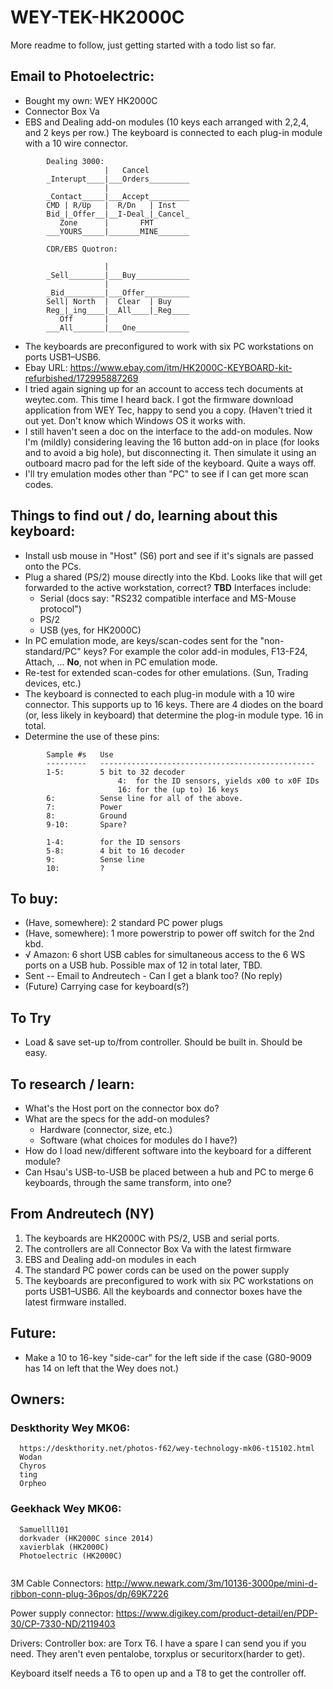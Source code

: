 # WEY-TEK-HK2000C

More readme to follow, just getting started with a todo list so far.

## Email to Photoelectric:

* Bought my own: WEY HK2000C
* Connector Box Va
* EBS and Dealing add-on modules (10 keys each arranged with 2,2,4, and 2 keys
per row.) The keyboard is connected to each plug-in module with a 10 wire connector. 
```
        Dealing 3000:
                     |   Cancel
        _Interupt____|___Orders_________
                     |
        _Contact_____|___Accept_________
        CMD | R/Up   |  R/Dn   | Inst
        Bid_|_Offer__|__I-Deal_|_Cancel_
           Zone      |       FMT
        ___YOURS_____|_______MINE_______
    
        CDR/EBS Quotron:
    
                     |
        _Sell________|___Buy____________
                     |
        _Bid_________|___Offer__________
        Sell| North  |  Clear  | Buy
        Reg_|_ing____|__All____|_Reg____
           Off       |    
        ___All_______|___One____________

```

* The keyboards are preconfigured to work with six PC workstations on ports
USB1–USB6.
* Ebay URL: https://www.ebay.com/itm/HK2000C-KEYBOARD-kit-refurbished/172995887269
* I tried again signing up for an account to access tech documents at
weytec.com. This time I heard back. I got the firmware download application from
WEY Tec, happy to send you a copy. (Haven't tried it out yet. Don't know which
Windows OS it works with.
* I still haven't seen a doc on the interface to the add-on modules. Now I'm
(mildly) considering leaving the 16 button add-on in place (for looks and to
avoid a big hole), but disconnecting it. Then simulate it using an outboard
macro pad for the left side of the keyboard. Quite a ways off.
* I'll try emulation modes other than "PC" to see if I can get more scan codes.


## Things to find out / do, learning about this keyboard:

* Install usb mouse in "Host" (S6) port and see if it's signals are passed onto the PCs.
* Plug a shared (PS/2) mouse directly into the Kbd. Looks like that will get
forwarded to the active workstation, correct? **TBD** Interfaces include:
    * Serial (docs say: "RS232 compatible interface and MS-Mouse protocol")
    * PS/2
    * USB (yes, for HK2000C)
* In PC emulation mode, are keys/scan-codes sent for the "non-standard/PC" keys?
For example the color add-in modules, F13-F24, Attach, ... **No**, not when in
PC emulation mode.
* Re-test for extended scan-codes for other emulations. (Sun, Trading devices, etc.)
* The keyboard is connected to each plug-in module with a 10 wire connector.
This supports up to 16 keys. There are 4 diodes on the board (or, less likely in
keyboard) that determine the plog-in module type. 16 in total.
* Determine the use of these pins:
```
        Sample #s   Use
        ---------   ------------------------------------------------
        1-5:        5 bit to 32 decoder
                        4:  for the ID sensors, yields x00 to x0F IDs
                        16: for the (up to) 16 keys
        6:          Sense line for all of the above.
        7:          Power
        8:          Ground
        9-10:       Spare?
    
        1-4:        for the ID sensors
        5-8:        4 bit to 16 decoder
        9:          Sense line
        10:         ?
```

## To buy:

* (Have, somewhere): 2 standard PC power plugs
* (Have, somewhere): 1 more powerstrip to power off switch for the 2nd kbd.
* √ Amazon: 6 short USB cables for simultaneous access to the 6 WS ports on a USB
hub. Possible max of 12 in total later, TBD.
* Sent -- Email to Andreutech - Can I get a blank too? (No reply)
* (Future) Carrying case for keyboard(s?)

## To Try

* Load & save set-up to/from controller. Should be built in. Should be easy.


## To research / learn:

* What's the Host port on the connector box do?
* What are the specs for the add-on modules?
    * Hardware (connector, size, etc.)
    * Software (what choices for modules do I have?)
* How do I load new/different software into the keyboard for a different module?
* Can Hsau's USB-to-USB be placed between a hub and PC to merge 6 keyboards,
through the same transform, into one?


## From Andreutech (NY)

1.	The keyboards are HK2000C with PS/2, USB and serial ports. 
2.	The controllers are all Connector Box Va with the latest firmware
3.	EBS and Dealing add-on modules in each
4.	The standard PC power cords can be used on the power supply
5. The keyboards are preconfigured to work with six PC workstations on ports
USB1–USB6. All the keyboards and connector boxes have the latest firmware
installed.

## Future:

* Make a 10 to 16-key "side-car" for the left side if the case (G80-9009 has 14 on
left that the Wey does not.)

## Owners:

### Deskthority Wey MK06:
```
  https://deskthority.net/photos-f62/wey-technology-mk06-t15102.html
  Wodan
  Chyros
  ting
  Orpheo
```

### Geekhack Wey MK06:

```
  Samuelll101
  dorkvader (HK2000C since 2014)
  xavierblak (HK2000C)
  Photoelectric (HK2000C)
  
```

3M Cable Connectors: 
  http://www.newark.com/3m/10136-3000pe/mini-d-ribbon-conn-plug-36pos/dp/69K7226

Power supply connector:
  https://www.digikey.com/product-detail/en/PDP-30/CP-7330-ND/2119403

Drivers:
  Controller box: are Torx T6. I have a spare I can send you if you need. They
aren't even pentalobe, torxplus or securitorx(harder to get).

Keyboard itself needs a T6 to open up and a T8 to get the controller off.
